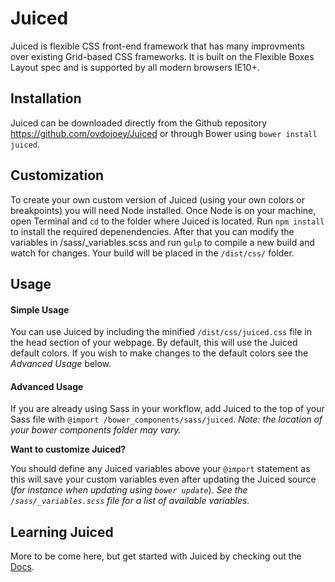 # Juiced

Juiced is flexible CSS front-end framework that has many improvments over 
existing Grid-based CSS frameworks.  It is built on the Flexible Boxes
 Layout spec and is supported by all modern browsers IE10+.


## Installation

Juiced can be downloaded directly from the Github repository <https://github.com/ovdojoey/Juiced> or through Bower using `bower install juiced`.  


## Customization

To create your own custom version of Juiced (using your own colors or breakpoints) you will need Node installed.  Once Node is on your machine, open Terminal and `cd` to the folder where Juiced is located. Run `npm install` to install the required depenendencies.  After that you can modify the variables in /sass/_variables.scss and run `gulp` to compile a new build and watch for changes.  Your  build will be placed in the `/dist/css/` folder.

## Usage

#### Simple Usage
You can use Juiced by including the minified `/dist/css/juiced.css` file in the head section of your webpage.  By default, this will use the Juiced default colors.  If you wish to make changes to the default colors see the *Advanced Usage* below.

#### Advanced Usage

If you are already using Sass in your workflow, add Juiced to the top of your Sass file with `@import /bower_components/sass/juiced`. *Note: the location of your bower components folder may vary.*  

**Want to customize Juiced?** 

You should define any Juiced variables above your `@import` statement as this will save your custom variables even after updating the Juiced source (*for instance when updating using `bower update`*).  *See the `/sass/_variables.scss` file for a list of available variables.*

## Learning Juiced
More to be come here, but get started with Juiced by checking out the [Docs](http://juicedcss.com/bower_components/juiced/docs/).
